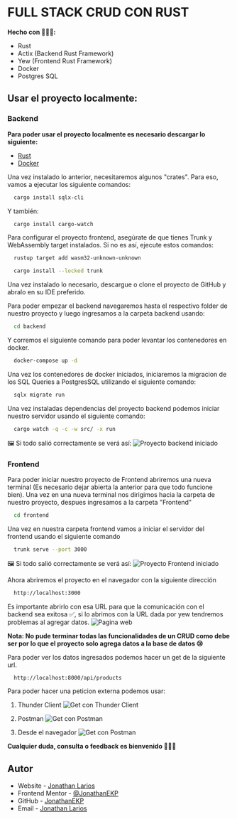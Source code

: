 # FULL STACK CRUD CON RUST 
**Hecho con 👨🏻‍💻:**

- Rust
- Actix (Backend Rust Framework)
- Yew (Frontend Rust Framework)
- Docker
- Postgres SQL


## Usar el proyecto localmente:

### Backend

**Para poder usar el proyecto localmente es necesario descargar lo siguiente:** 
- [Rust](https://www.rust-lang.org/es/tools/install)
- [Docker](https://www.docker.com/)

Una vez instalado lo anterior, necesitaremos algunos "crates". Para eso, vamos a ejecutar los siguiente comandos:

```bash
  cargo install sqlx-cli
```
Y también:
```bash
  cargo install cargo-watch
```

Para configurar el proyecto frontend, asegúrate de que tienes Trunk y WebAssembly target instalados. Si no es así, ejecute estos comandos:

```bash
  rustup target add wasm32-unknown-unknown
```
```bash
  cargo install --locked trunk
```
Una vez instalado lo necesario, descargue o clone el proyecto de GitHub y abralo en su IDE preferido.

Para poder empezar el backend navegaremos hasta el respectivo folder de nuestro proyecto y luego ingresamos a la carpeta backend usando:
```bash
  cd backend
```
Y corremos el siguiente comando para poder levantar los contenedores en docker.
```bash
  docker-compose up -d
```
Una vez los contenedores de docker iniciados, iniciaremos la migracion de los SQL Queries a PostgresSQL utilizando el siguiente comando:
```bash
  sqlx migrate run
```
Una vez instaladas dependencias del proyecto backend podemos iniciar nuestro servidor usando el siguiente comando:
```bash
  cargo watch -q -c -w src/ -x run
```
🖼 Si todo salió correctamente se verá así:
![Proyecto backend iniciado](screenshots/iniciandoServidorBackend.PNG)

### Frontend
Para poder iniciar nuestro proyecto de Frontend abriremos una nueva terminal (Es necesario dejar abierta la anterior para que todo funcione bien). Una vez en una nueva terminal nos dirigimos hacia la carpeta de nuestro proyecto, despues ingresamos a la carpeta "Frontend"
```bash
  cd frontend
```
Una vez en nuestra carpeta frontend vamos a iniciar el servidor del frontend usando el siguiente comando
```bash
  trunk serve --port 3000
```
🖼 Si todo salió correctamente se verá así:
![Proyecto Frontend iniciado](screenshots/IniciandoServidorFrontend.PNG)

Ahora abriremos el proyecto en el navegador con la siguiente dirección
```bash
  http://localhost:3000
```
Es importante abrirlo con esa URL para que la comunicación con el backend sea exitosa ✅, si lo abrimos con la URL dada por yew tendremos problemas al agregar datos.
![Pagina web](screenshots/PaginaWeb.PNG)

**Nota: No pude terminar todas las funcionalidades de un CRUD como debe ser por lo que el proyecto solo agrega datos a la base de datos 😢**

Para poder ver los datos ingresados podemos hacer un get de la siguiente url.
```bash
  http://localhost:8000/api/products
```
Para poder hacer una peticion externa podemos usar:

1. Thunder Client
![Get con Thunder Client](screenshots/ThunderClient.PNG)

2. Postman
![Get con Postman](screenshots/Postman.PNG)

3. Desde el navegador
![Get con Postman](screenshots/Navegador.PNG)


**Cualquier duda, consulta o feedback es bienvenido 👋🏻🔥**
## Autor

- Website - [Jonathan Larios](https://jonathanekp.github.io/Portafolio/)
- Frontend Mentor - [@JonathanEKP](https://www.frontendmentor.io/profile/JonathanEKP)
- GitHub - [JonathanEKP](https://github.com/JonathanEKP)
- Email - [Jonathan Larios](jonathanvaldez2001@gmail.com)